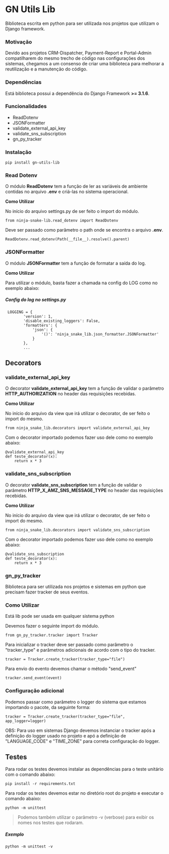 # GN Utils Lib

Biblioteca escrita em python para ser utilizada nos projetos que utilizam o
Django framework.

### Motivação

Devido aos projetos CRM-Dispatcher, Payment-Report e Portal-Admin compatilharem
do mesmo trecho de código nas configurações dos sistemas, chegamos a um
consenso de criar uma biblioteca para melhorar a reutilização e a manutenção
do código.

### Dependências

Está biblioteca possui a dependência do Django Framework **>= 3.1.6**.

### Funcionalidades

- ReadDotenv
- JSONFormatter
- validate_external_api_key
- validate_sns_subscription
- gn_py_tracker

### Instalação

`pip install gn-utils-lib`

### Read Dotenv

O módulo **ReadDotenv** tem a função de ler as variáveis de ambiente contidas
no arquivo **.env** e criá-las no sistema operacional.

**Como Utilizar**

No início do arquivo settings.py de ser feito o import do módulo.

`from ninja-snake-lib.read_dotenv import ReadDotenv`

Deve ser passado como parâmetro o path onde se encontra o arquivo **.env**.

`ReadDotenv.read_dotenv(Path(__file__).resolve().parent)`

### JSONFormatter

O módulo **JSONFormatter** tem a função de formatar a saída do log.

**Como Utilizar**

Para utilizar o módulo, basta fazer a chamada na config do LOG como no exemplo
abaixo:

##### Config do log no settings.py
```
 LOGGING = {
        'version': 1,
        'disable_existing_loggers': False,
        'formatters': {
            'json': {
                '()': 'ninja_snake_lib.json_formatter.JSONFormatter'
            }
        },
        ...
```

## Decorators

### validate_external_api_key

O decorator **validate_external_api_key** tem a função de validar o parâmetro
**HTTP_AUTHORIZATION** no header das requisições recebidas.

**Como Utilizar**

No início do arquivo da view que irá utilizar o decorator, de ser feito o
import do mesmo.

`from ninja_snake_lib.decorators import validate_external_api_key`

Com o decorator importado podemos fazer uso dele como no exemplo abaixo:

```
@validate_external_api_key
def teste_decorator(x):
    return x * 3
```

### validate_sns_subscription

O decorator **validate_sns_subscription** tem a função de validar o parâmetro
**HTTP_X_AMZ_SNS_MESSAGE_TYPE** no header das requisições recebidas.

**Como Utilizar**

No início do arquivo da view que irá utilizar o decorator, de ser feito o
import do mesmo.

`from ninja_snake_lib.decorators import validate_sns_subscription`

Com o decorator importado podemos fazer uso dele como no exemplo abaixo:

```
@validate_sns_subscription
def teste_decorator(x):
    return x * 3
```
### gn_py_tracker

Biblioteca para ser utilizada nos projetos e sistemas em python que precisam fazer tracker de seus eventos.

### Como Utilizar

Está lib pode ser usada em qualquer sistema python

Devemos fazer o seguinte import do módulo.

`from gn_py_tracker.tracker import Tracker`

Para inicializar o tracker deve ser passado como parâmetro o "tracker_type" e parâmetros adicionais de acordo com o tipo do tracker.

`tracker = Tracker.create_tracker(tracker_type="file")`

Para envio do evento devemos chamar o método "send_event"

`tracker.send_event(event)`

### Configuração adicional

Podemos passar como parâmetro o logger do sistema que estamos importando o pacote, da seguinte forma:

`tracker = Tracker.create_tracker(tracker_type="file", app_logger=logger)`

OBS: Para uso em sistemas Django devemos instanciar o tracker após a definição do logger usado no projeto e apó a definição de "LANGUAGE_CODE" e "TIME_ZONE" para correta configuração do logger.


## Testes

Para rodar os testes devemos instalar as dependências para o teste unitário
com o comando abaixo:

`pip install -r requirements.txt`

Para rodar os testes devemos estar no diretório root do projeto e executar o
comando abaixo:

`python -m unittest`

> Podemos também utilizar o parâmetro -v (verbose) para exibir os nomes nos testes
> que rodaram.

##### Exemplo

`python -m unittest -v`
